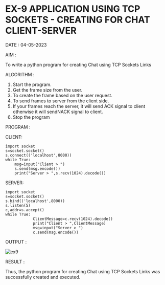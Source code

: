 # EX-9 APPLICATION USING TCP SOCKETS - CREATING FOR CHAT CLIENT-SERVER

DATE : 04-05-2023

AIM :

  To write a python program for creating Chat using TCP Sockets Links

ALGORITHM :

1. Start the program.
2. Get the frame size from the user.
3. To create the frame based on the user request.
4. To send frames to server from the client side.
5. If your frames reach the server, it will send ACK signal to client otherwise it
will sendNACK signal to client.
6. Stop the program

PROGRAM :

CLIENT:
```
import socket
s=socket.socket()
s.connect(('localhost',8000))
while True:
    msg=input("Client > ")
    s.send(msg.encode())
    print("Server > ",s.recv(1024).decode())
```
SERVER:
```
import socket
s=socket.socket()
s.bind(('localhost',8000))
s.listen(5)
c,addr=s.accept()
while True:
            ClientMessage=c.recv(1024).decode()
            print("Client > ",ClientMessage)
            msg=input("Server > ")
            c.send(msg.encode())
```
OUTPUT :

![ex9](https://github.com/varshxnx/EX-9/assets/122253525/caf21ade-7b66-4f8b-879c-cb044bc4ccc1)


RESULT :

Thus, the python program for creating Chat using TCP Sockets Links was successfully created and executed.
